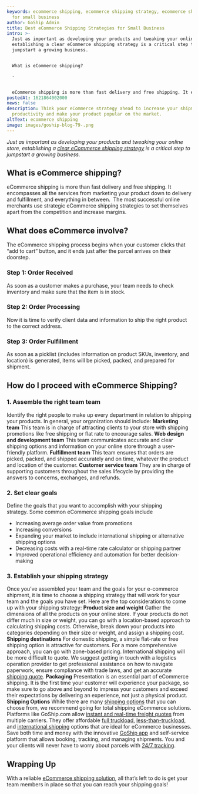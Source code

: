 ```yaml
---
keywords: ecommerce shipping, ecommerce shipping strategy, ecommerce shipping
  for small business
author: GoShip Admin
title: Best eCommerce Shipping Strategies for Small Business
intro: >-
  Just as important as developing your products and tweaking your online store,
  establishing a clear eCommerce shipping strategy is a critical step to
  jumpstart a growing business.  


  What is eCommerce shipping? 

  -


  eCommerce shipping is more than fast delivery and free shipping. It encompasses all the services from marketing your product down to delivery and fulfillment, and everything in between.  The most successful online merchants use strategic eCommerce shipping strategies to set themselves apart from t
postedAt: 1621864002000
news: false
description: Think your eCommerce strategy ahead to increase your shipment
  productivity and make your product popular on the market.
altText: ecommerce shipping
image: images/goship-blog-79-.png
---
```


_Just as important as developing your products and tweaking your online store, establishing a_ [_clear eCommerce shipping strategy_](https://goship.com) _is a critical step to jumpstart a growing business._

## What is eCommerce shipping? 

eCommerce shipping is more than fast delivery and free shipping. It encompasses all the services from marketing your product down to delivery and fulfillment, and everything in between.  The most successful online merchants use strategic eCommerce shipping strategies to set themselves apart from the competition and increase margins.

## What does eCommerce involve? 

The eCommerce shipping process begins when your customer clicks that “add to cart” button, and it ends just after the parcel arrives on their doorstep.

### Step 1: Order Received

As soon as a customer makes a purchase, your team needs to check inventory and make sure that the item is in stock.

### Step 2: Order Processing

Now it is time to verify client data and information to ship the right product to the correct address.

### Step 3: Order Fulfillment

As soon as a picklist (includes information on product SKUs, inventory, and location) is generated, items will be picked, packed, and prepared for shipment.

## How do I proceed with eCommerce Shipping?

### 1\. Assemble the right team team

Identify the right people to make up every department in relation to shipping your products. In general, your organization should include: **Marketing team** This team is in charge of attracting clients to your store with shipping promotions like free shipping or flat rate to encourage sales. **Web design and development team** This team communicates accurate and clear shipping options and information on your online store through a user-friendly platform. **Fulfillment team** This team ensures that orders are picked, packed, and shipped accurately and on time, whatever the product and location of the customer. **Customer service team** They are in charge of supporting customers throughout the sales lifecycle by providing the answers to concerns, exchanges, and refunds.

### 2\. Set clear goals

Define the goals that you want to accomplish with your shipping strategy. Some common eCommerce shipping goals include

- Increasing average order value from promotions
- Increasing conversions
- Expanding your market to include international shipping or alternative shipping options
- Decreasing costs with a real-time rate calculator or shipping partner
- Improved operational efficiency and automation for better decision-making

### 3\. Establish your shipping strategy

Once you’ve assembled your team and the goals for your e-commerce shipment, it is time to choose a shipping strategy that will work for your team and the goals you have set. Here are the top considerations to come up with your shipping strategy: **Product size and weight** Gather the dimensions of all the products on your online store. If your products do not differ much in size or weight, you can go with a location-based approach to calculating shipping costs. Otherwise, break down your products into categories depending on their size or weight, and assign a shipping cost. **Shipping destinations** For domestic shipping, a simple flat-rate or free shipping option is attractive for customers. For a more comprehensive approach, you can go with zone-based pricing. International shipping will be more difficult to quote. We suggest getting in touch with a logistics operation provider to get professional assistance on how to navigate paperwork, ensure compliance with trade laws, and get an accurate [shipping quote](https://www.goship.com/). **Packaging** Presentation is an essential part of eCommerce shipping. It is the first time your customer will experience your package, so make sure to go above and beyond to impress your customers and exceed their expectations by delivering an experience, not just a physical product. **Shipping Options** While there are many [shipping options](https://www.goship.com/shipping-services/) that you can choose from, we recommend going for total shipping eCommerce solutions. Platforms like GoShip.com allow [instant and real-time freight quotes](https://www.goship.com/) from multiple carriers. They offer affordable [full truckload](https://www.goship.com/shipping-services/truckload-freight-shipping/), [less-than-truckload](https://www.goship.com/shipping-services/ltl-freight-shipping/), and [international shipping](https://www.goship.com/shipping-services/international-shipping/) options that are ideal for eCommerce businesses. Save both time and money with the innovative [GoShip app](https://www.goship.com/resources/app/) and self-service platform that allows booking, tracking, and managing shipments. You and your clients will never have to worry about parcels with [24/7 tracking](https://www.goship.com/blog/3-reasons-shipment-tracking-matters/).

## Wrapping Up

With a reliable [eCommerce shipping solution](https://www.goship.com/), all that’s left to do is get your team members in place so that you can reach your shipping goals!
